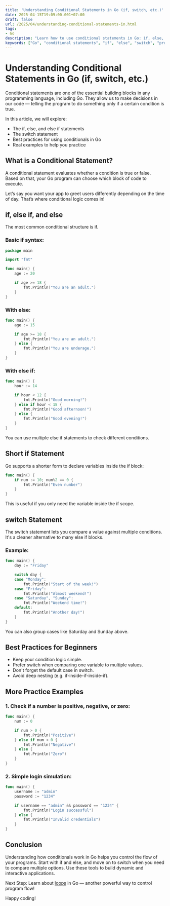 ```yaml
---
title: 'Understanding Conditional Statements in Go (if, switch, etc.)'
date: 2025-04-15T19:09:00.001+07:00
draft: false
url: /2025/04/understanding-conditional-statements-in.html
tags: 
- Go
description: "Learn how to use conditional statements in Go: if, else, and switch."
keywords: ["Go", "conditional statements", "if", "else", "switch", "programming"]
---
```


Understanding Conditional Statements in Go (if, switch, etc.)
=============================================================

Conditional statements are one of the essential building blocks in any programming language, including Go. They allow us to make decisions in our code — telling the program to do something only if a certain condition is true.

In this article, we will explore:

*   The if, else, and else if statements
*   The switch statement
*   Best practices for using conditionals in Go
*   Real examples to help you practice

What is a Conditional Statement?
--------------------------------

A conditional statement evaluates whether a condition is true or false. Based on that, your Go program can choose which block of code to execute.

Let’s say you want your app to greet users differently depending on the time of day. That’s where conditional logic comes in!

if, else if, and else
---------------------

The most common conditional structure is if.

### Basic if syntax:

```go
package main

import "fmt"

func main() {
    age := 20

    if age >= 18 {
        fmt.Println("You are an adult.")
    }
} 
```

### With else:

```go
func main() {
    age := 15

    if age >= 18 {
        fmt.Println("You are an adult.")
    } else {
        fmt.Println("You are underage.")
    }
} 
```

### With else if:

```go
func main() {
    hour := 14

    if hour < 12 {
        fmt.Println("Good morning!")
    } else if hour < 18 {
        fmt.Println("Good afternoon!")
    } else {
        fmt.Println("Good evening!")
    }
} 
```

You can use multiple else if statements to check different conditions.

Short if Statement
------------------

Go supports a shorter form to declare variables inside the if block:

```go
func main() {
    if num := 10; num%2 == 0 {
        fmt.Println("Even number")
    }
} 
```

This is useful if you only need the variable inside the if scope.

switch Statement
----------------

The switch statement lets you compare a value against multiple conditions. It's a cleaner alternative to many else if blocks.

### Example:

```go
func main() {
    day := "Friday"

    switch day {
    case "Monday":
        fmt.Println("Start of the week!")
    case "Friday":
        fmt.Println("Almost weekend!")
    case "Saturday", "Sunday":
        fmt.Println("Weekend time!")
    default:
        fmt.Println("Another day!")
    }
} 
```

You can also group cases like Saturday and Sunday above.

Best Practices for Beginners
----------------------------

*   Keep your condition logic simple.
*   Prefer switch when comparing one variable to multiple values.
*   Don't forget the default case in switch.
*   Avoid deep nesting (e.g. if-inside-if-inside-if).

More Practice Examples
----------------------

### 1\. Check if a number is positive, negative, or zero:

```go
func main() {
    num := 0

    if num > 0 {
        fmt.Println("Positive")
    } else if num < 0 {
        fmt.Println("Negative")
    } else {
        fmt.Println("Zero")
    }
} 
```

### 2\. Simple login simulation:

```go
func main() {
    username := "admin"
    password := "1234"

    if username == "admin" && password == "1234" {
        fmt.Println("Login successful")
    } else {
        fmt.Println("Invalid credentials")
    }
} 
```

Conclusion
----------

Understanding how conditionals work in Go helps you control the flow of your programs. Start with if and else, and move on to switch when you need to compare multiple options. Use these tools to build dynamic and interactive applications.

Next Step: Learn about [loops](https://www.buanacoding.com/blog/understanding-loops-in-go-for-range.html) in Go — another powerful way to control program flow!

Happy coding!
